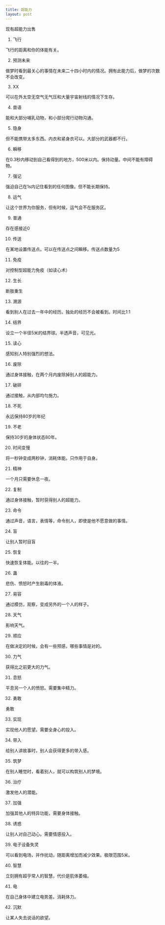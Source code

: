 ```yaml
---
title: 超能力
layout: post
---
```


现有超能力出售

1. 飞行

 飞行的距离和你的体能有关。

2. 预测未来

 做梦时看到最关心的事情在未来二十四小时内的情况。拥有此能力后，做梦的次数不会改变。

3. XX

 可以在外太空无空气无气压和大量宇宙射线的情况下生存。

4. 兽语

 能和大部分哺乳动物，和小部分爬行动物沟通。

5. 隐身

 但不能携带太多东西。内衣和紧身衣可以。大部分的武器都不行。

6. 瞬移

 在0.3秒内移动到自己看得到的地方，500米以内。保持动量。中间不能有障碍物。

7. 强记

 强迫自己在1s内记住看到的任何图像。但不能长期保持。

8. 运气

 让这个世界为你服务，但有时候，运气会不在服务区。

9. 普通

 存在感接近0

10. 传送

 在某地设置传送点。可以在传送点之间瞬移。传送点数量为5

11. 免疫

 对控制型超能力免疫（如读心术）

12. 生长

 断肢重生

13. 溯源

 看到别人在过去一年中的经历。独处的经历不会被看到。时间比1:1

14. 结界

 设立一个半径5米的结界球。半透声音，可见光。

15. 读心

 感知别人特别强烈的想法。

16. 废除

 通过身体接触，在两个月内废除掉别人的超能力。

17. 破碎

 通过接触，从内部均匀施力。

18. 不死

 永远保持80岁的年纪

19. 不老

 保持30岁的身体状态80年。

20. 时间变慢

 将一秒钟变成两秒钟，消耗体能。只作用于自身。

21. 精神

 一个月只需要休息一夜。

22. 复制

 通过身体接触，暂时获得别人的超能力。

23. 命令

 通过声音，语言，表情等，命令别人，即使是他不愿意做的事情。

24. 盲

 让别人暂时目盲

25. 恢复

 快速恢复体能。以往的一半。

26. 蛊

 悲伤、愤怒时产生剧毒的体液。

27. 易容

 通过模仿，观察，变成另外的一个人的样子。

28. 天气

 影响天气。

29. 顺应

 在做决定的时候，会有一些预感，哪些事情是对的。

30. 力气

 获得比之前更大的力气。

31. 息怒

 平息另一个人的愤怒。需要集中精力。

32. 勇敢

 勇敢

33. 实现

 实现他人的愿望。需要全身心的投入。

34. 带入

 给别人讲故事时，别人会获得更多的带入感。

35. 筑梦

 在别人睡觉时，看着别人，就可以构筑别人的梦境。

36. 治疗

 激发他人的潜能。

37. 加强

 加强其他人的特异功能，需要身体接触。

38. 诱惑

 让别人对自己动心。需要情感投入。

39. 电子设备失灵

 可以看到电场，并作扰动，随距离增加而减少效果。极限范围5米。

40. 智慧

 立刻拥有超乎常人的智慧，代价是肌体萎缩。

41. 电

 在自己身体中建立电势差。消耗体力。

42. 沉默

 让某人失去说话的欲望。
